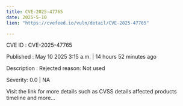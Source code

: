 ```yaml
---
title: CVE-2025-47765
date: 2025-5-10
lien: "https://cvefeed.io/vuln/detail/CVE-2025-47765"

---
```


CVE ID : CVE-2025-47765

Published :  May 10
2025
3:15 a.m. | 14 hours
52 minutes ago

Description : Rejected reason: Not used

Severity: 0.0 | NA

Visit the link for more details
such as CVSS details
affected products
timeline
and more...

